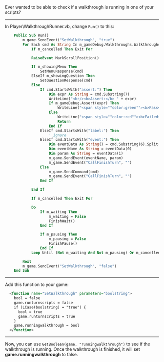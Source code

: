 Ever wanted to be able to check if a walkthrough is running in one of your scripts?

---
In Player\WalkthroughRunner.vb, change ```Run()``` to this:

```vb
    Public Sub Run()
        m_game.SendEvent("SetWalkthrough", "true")
        For Each cmd As String In m_gameDebug.Walkthroughs.Walkthroughs(m_walkthrough).Steps
            If m_cancelled Then Exit For

            RaiseEvent MarkScrollPosition()

            If m_showingMenu Then
                SetMenuResponse(cmd)
            ElseIf m_showingQuestion Then
                SetQuestionResponse(cmd)
            Else
                If cmd.StartsWith("assert:") Then
                    Dim expr As String = cmd.Substring(7)
                    WriteLine("<br/><b>Assert:</b> " + expr)
                    If m_gameDebug.Assert(expr) Then
                        WriteLine("<span style=""color:green""><b>Pass</b></span>")
                    Else
                        WriteLine("<span style=""color:red""><b>Failed</b></span>")
                        Return
                    End If
                ElseIf cmd.StartsWith("label:") Then
                    ' ignore
                ElseIf cmd.StartsWith("event:") Then
                    Dim eventData As String() = cmd.Substring(6).Split(New Char() {";"c}, 2)
                    Dim eventName As String = eventData(0)
                    Dim param As String = eventData(1)
                    m_game.SendEvent(eventName, param)
                    m_game.SendEvent("CallFinishTurn", "")
                Else
                    m_game.SendCommand(cmd)
                    m_game.SendEvent("CallFinishTurn", "")
                End If

            End If

            If m_cancelled Then Exit For

            Do
                If m_waiting Then
                    m_waiting = False
                    FinishWait()
                End If

                If m_pausing Then
                    m_pausing = False
                    FinishPause()
                End If
            Loop Until (Not m_waiting And Not m_pausing) Or m_cancelled

        Next
        m_game.SendEvent("SetWalkthrough", "false")
    End Sub
```

---
Add this function to your game:

```xml
  <function name="SetWalkthrough" parameters="boolstring">
    bool = false
    game.runturnscripts = false
    if (LCase(boolstring) = "true") {
      bool = true
      game.runturnscripts = true
    }
    game.runningwalkthrough = bool
  </function>
```

---
Now, you can use ```GetBoolean(game, "runningwalkthrough")``` to see if the walkthrough is running.  Once the walkthrough is finished, it will set **game.runningwalkthrough** to false.